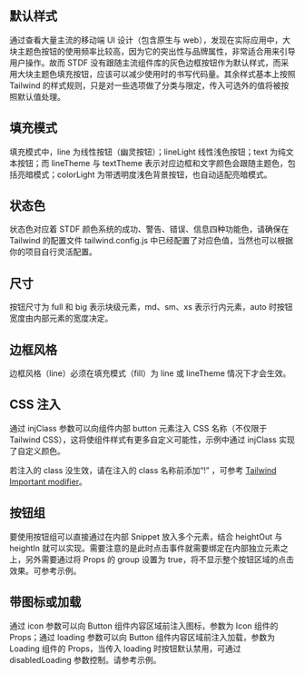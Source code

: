 ## 默认样式

通过查看大量主流的移动端 UI 设计（包含原生与 web），发现在实际应用中，大块主题色按钮的使用频率比较高，因为它的突出性与品牌属性，非常适合用来引导用户操作。故而 STDF 没有跟随主流组件库的灰色边框按钮作为默认样式，而采用大块主题色填充按钮，应该可以减少使用时的书写代码量。其余样式基本上按照 Tailwind 的样式规则，只是对一些选项做了分类与限定，传入可选外的值将被按照默认值处理。

## 填充模式

填充模式中，line 为线性按钮（幽灵按钮）；lineLight 线性浅色按钮；text 为纯文本按钮；而 lineTheme 与 textTheme 表示对应边框和文字颜色会跟随主题色，包括亮暗模式；colorLight 为带透明度浅色背景按钮，也自动适配亮暗模式。

## 状态色

状态色对应着 STDF 颜色系统的成功、警告、错误、信息四种功能色，请确保在 Tailwind 的配置文件 tailwind.config.js 中已经配置了对应色值，当然也可以根据你的项目自行灵活配置。

## 尺寸

按钮尺寸为 full 和 big 表示块级元素，md、sm、xs 表示行内元素，auto 时按钮宽度由内部元素的宽度决定。

## 边框风格

边框风格（line）必须在填充模式（fill）为 line 或 lineTheme 情况下才会生效。

## CSS 注入

通过 injClass 参数可以向组件内部 button 元素注入 CSS 名称（不仅限于 Tailwind CSS），这将使组件样式有更多自定义可能性，示例中通过 injClass 实现了自定义颜色。

若注入的 class 没生效，请在注入的 class 名称前添加“!” ，可参考 [Tailwind Important modifier](https://tailwindcss.com/docs/configuration#important-modifier)。

## 按钮组

要使用按钮组可以直接通过在内部 Snippet 放入多个元素，结合 heightOut 与 heightIn 就可以实现。需要注意的是此时点击事件就需要绑定在内部独立元素之上，另外需要通过将 Props 的 group 设置为 true，将不显示整个按钮区域的点击效果。可参考示例。

## 带图标或加载

通过 icon 参数可以向 Button 组件内容区域前注入图标，参数为 Icon 组件的 Props；通过 loading 参数可以向 Button 组件内容区域前注入加载，参数为 Loading 组件的 Props，当传入 loading 时按钮默认禁用，可通过 disabledLoading 参数控制。请参考示例。
